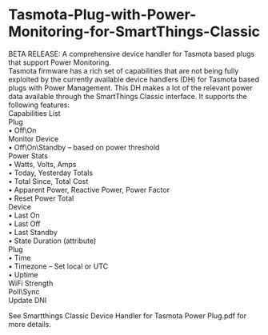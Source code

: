 # Tasmota-Plug-with-Power-Monitoring-for-SmartThings-Classic
BETA RELEASE: A comprehensive device handler for Tasmota based plugs that support Power Monitoring.\
Tasmota firmware has a rich set of capabilities that are not being fully exploited by the currently available device handlers (DH) for Tasmota based plugs with Power Management. This DH makes a lot of the relevant power data available through the SmartThings Classic interface. It supports the following features:\
Capabilities List\
Plug \
•	Off\On\
Monitor Device\
•	Off\On\Standby – based on power threshold\
Power Stats\
•	Watts, Volts, Amps\
•	Today, Yesterday Totals\
•	Total Since, Total Cost\
•	Apparent Power, Reactive Power, Power Factor\
•	Reset Power Total\
Device\
•	Last On\
•	Last Off\
•	Last Standby\
•	State Duration (attribute)\
Plug\
•	Time\
•	Timezone – Set local or UTC\
•	Uptime\
WiFi Strength\
Poll\Sync\
Update DNI

See Smartthings Classic Device Handler for Tasmota Power Plug.pdf for more details.
